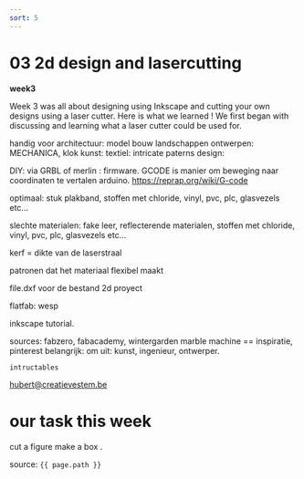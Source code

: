 ```yaml
---
sort: 5
---
```


# 03 2d design and lasercutting

**week3**  

Week 3 was all about designing using Inkscape and cutting your own designs using a laser cutter. Here is what we learned !
We first began with discussing and learning what a laser cutter could be used for. 

handig voor
		architectuur: 
			model bouw
			landschappen
		ontwerpen: 
			MECHANICA, klok
		kunst: 
		textiel:
			intricate paterns
		design: 
		
DIY: via GRBL of merlin : firmware. 
	GCODE	is manier om beweging naar coordinaten te vertalen arduino.
	https://reprap.org/wiki/G-code

optimaal: stuk plakband, stoffen met chloride, vinyl, pvc, plc, glasvezels etc...
	
slechte materialen: fake leer, reflecterende materialen, stoffen met chloride, vinyl, pvc, plc, glasvezels etc...
		
kerf = dikte van de laserstraal
		
		
patronen dat het materiaal flexibel maakt

file.dxf voor de bestand 2d proyect

flatfab: wesp

inkscape tutorial.
		
sources: fabzero, fabacademy, wintergarden marble machine == inspiratie, pinterest 
belangrijk: om uit: kunst, ingenieur, ontwerper. 

	intructables

hubert@creatievestem.be



# our task this week 

cut a figure make a box .

source: `{{ page.path }}`
